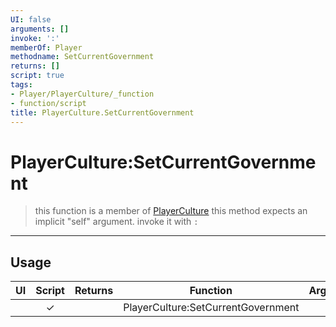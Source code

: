```yaml
---
UI: false
arguments: []
invoke: ':'
memberOf: Player
methodname: SetCurrentGovernment
returns: []
script: true
tags:
- Player/PlayerCulture/_function
- function/script
title: PlayerCulture.SetCurrentGovernment
---
```

# PlayerCulture:SetCurrentGovernment
> this function is a member of [PlayerCulture](civ-6/lua/PlayerCulture.md)
> this method expects an implicit "self" argument. invoke it with `:`
-----
## Usage
|  UI | Script | Returns | Function | Arguments |
|:---:|:------:|-------:|:--------:|:---------|
| |✓||PlayerCulture:SetCurrentGovernment||
